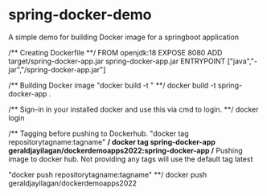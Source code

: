 # spring-docker-demo
A simple demo for building Docker image for a springboot application




/**
Creating Dockerfile
**/
FROM openjdk:18
EXPOSE 8080
ADD target/spring-docker-app.jar spring-docker-app.jar
ENTRYPOINT ["java","-jar","/spring-docker-app.jar"]

/**
Building Docker image "docker build -t <tagname>"
**/
docker build -t spring-docker-app .


/**
Sign-in in your installed docker and use this  via cmd to login.
**/
docker login

/**
Tagging before pushing to Dockerhub.
"docker tag <imagename> repositorytagname:tagname"
**/
docker tag spring-docker-app geraldjayilagan/dockerdemoapps2022:spring-docker-app
/**
Pushing image to docker hub. Not providing any tags will use the default tag latest

"docker push repositorytagname:tagname"
**/
docker push geraldjayilagan/dockerdemoapps2022
